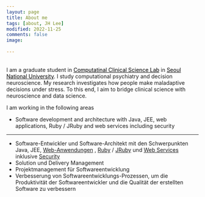 ```yaml
---
layout: page
title: About me
tags: [about, JH Lee]
modified: 2022-11-25
comments: false
image:
  
---
```


<br>I am a graduate student in <a href="https://ccs-lab.github.io/" style="color: black">Computatinal Clinical Science Lab</a> in <a href="https://en.snu.ac.kr/index.html" style="color: black">Seoul National University</a>. I study computational psychiatry and decision neuroscience. My research investigates how people make maladaptive decisions under stress. To this end, I aim to bridge clinical science with neuroscience and data science. <br />

I am working in the following areas

* Software development and architecture with Java, JEE, web applications, Ruby / JRuby and web services including security

---

* Software-Entwickler und Software-Architekt mit den Schwerpunkten Java, JEE, [Web-Anwendungen](http://de.wikipedia.org/wiki/Webanwendung) , [Ruby](http://www.ruby-lang.org/en/) / [JRuby](http://jruby.codehaus.org/) und [Web Services](http://en.wikipedia.org/wiki/Web_service) inklusive [Security](http://en.wikipedia.org/wiki/WS-Security)
* Solution und Delivery Management 
* Projektmanagement für Softwareentwicklung
* Verbesserung von Softwareentwicklungs-Prozessen, um die Produktivität der Softwareentwickler und die Qualität der erstellten Software zu verbessern





